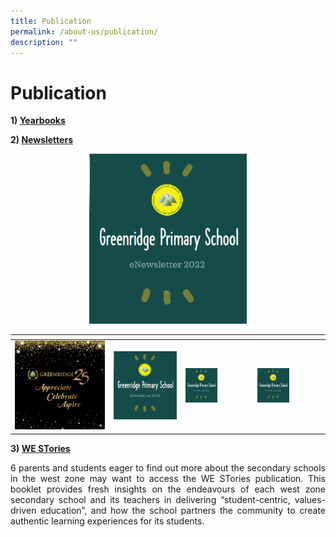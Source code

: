 ```yaml
---
title: Publication
permalink: /about-us/publication/
description: ""
---
```

# Publication

<b>1) <u>Yearbooks</u></b>

<b>2) <u>Newsletters</u></b>

<p style="text-align: center;"><a href="https://online.fliphtml5.com/ieuwj/slct/#p=1" target = "_blank"> <img src="/images/About%20Us/Publication/Newsletter2022.png"
     style="width:50%"></a></p>

<table>
<thead>
  <tr>
    <th></th>
    <th></th>
    <th></th>
    <th></th>
  </tr>
</thead>
<tbody>
  <tr>
    <td><a href="https://heyzine.com/flip-book/ee8b43b9d8.html#page/2" target = "_blank"> <img src="/images/About%20Us/Publication/Grps25Annv.png"
     style="width:100%"></a></td>
    <td><a href="https://online.fliphtml5.com/ieuwj/slct/#p=1" target = "_blank"> <img src="/images/About%20Us/Publication/Newsletter2022.png"
     style="width: 100%"></a></td>
    <td><a href="https://online.fliphtml5.com/ieuwj/slct/#p=1" target = "_blank"> <img src="/images/About%20Us/Publication/Newsletter2022.png"
     style="width:50%"></a></td>
    <td><a href="https://online.fliphtml5.com/ieuwj/slct/#p=1" target = "_blank"> <img src="/images/About%20Us/Publication/Newsletter2022.png"
     style="width:50%"></a></td>
  </tr>
</tbody>
</table>


		 
<b>3) <u>WE STories</u></b>

<p style="text-align: justify;">6 parents and students eager to find out more about the secondary schools in the west zone may want to access the WE STories publication. This booklet provides fresh insights on the endeavours of each west zone secondary school and its teachers in delivering “student-centric, values-driven education”, and how the school partners the community to create authentic learning experiences for its students.</p>